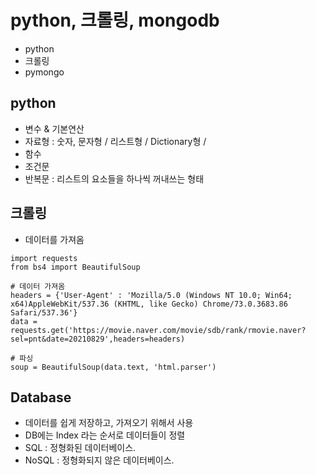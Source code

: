 
# python, 크롤링, mongodb
- python
- 크롤링
- pymongo

## python
- 변수 & 기본연산
- 자료형 : 숫자, 문자형 / 리스트형 / Dictionary형 / 
- 함수
- 조건문
- 반복문 : 리스트의 요소들을 하나씩 꺼내쓰는 형태

## 크롤링

- 데이터를 가져옴

```angular2html
import requests
from bs4 import BeautifulSoup

# 데이터 가져옴
headers = {'User-Agent' : 'Mozilla/5.0 (Windows NT 10.0; Win64; x64)AppleWebKit/537.36 (KHTML, like Gecko) Chrome/73.0.3683.86 Safari/537.36'}
data = requests.get('https://movie.naver.com/movie/sdb/rank/rmovie.naver?sel=pnt&date=20210829',headers=headers)

# 파싱
soup = BeautifulSoup(data.text, 'html.parser')
```

## Database
- 데이터를 쉽게 저장하고, 가져오기 위해서 사용
- DB에는 Index 라는 순서로 데이터들이 정렬
- SQL : 정형화된 데이터베이스. 
- NoSQL : 정형화되지 않은 데이터베이스.